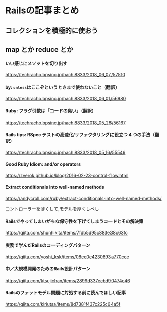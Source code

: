 # Railsの記事まとめ

## コレクションを積極的に使おう

[](https://techracho.bpsinc.jp/hachi8833/2018_07_20/59639)

## map とか reduce とか

[](https://techracho.bpsinc.jp/hachi8833/2018_07_17/57968)

#### いい感じにメソットを切り出す

https://techracho.bpsinc.jp/hachi8833/2018_06_07/57510

#### by: `unless`はここぞというときまで使わないこと（翻訳）

https://techracho.bpsinc.jp/hachi8833/2018_06_01/56980

#### Ruby: フラグ引数は「コードの臭い」（翻訳）

https://techracho.bpsinc.jp/hachi8833/2018_05_28/56167

#### Rails tips: RSpec テストの高速化/リファクタリングに役立つ 4 つの手法（翻訳）

https://techracho.bpsinc.jp/hachi8833/2018_05_16/55546

#### Good Ruby Idiom: and/or operators

https://zverok.github.io/blog/2016-02-23-control-flow.html

#### Extract conditionals into well-named methods

https://andycroll.com/ruby/extract-conditionals-into-well-named-methods/

コントローラーを薄くして,モデルを厚くしべし

#### Railsでやってしまいがちな保守性を下げてしまうコードとその解決策

https://qiita.com/shunhikita/items/7fdb5d95c883e38c63fc

#### 実務で学んだRailsのコーディングパターン

https://qiita.com/yoshi_ksk/items/08ee0e4230893a770cce


#### 中／大規模開発のためのRails設計パターン

https://qiita.com/ktsujichan/items/2899d337ecbd90474c46

#### Railsのファットモデル問題に対処する前に読んでほしい記事

https://qiita.com/klriutsa/items/8d7381f437c225c64a5f